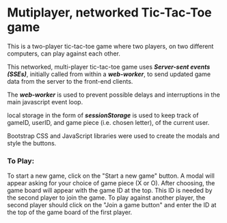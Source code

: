 # Mutiplayer, networked Tic-Tac-Toe game

This is a two-player tic-tac-toe game where two players, on two different computers, can play against each other.

This networked, multi-player tic-tac-toe game uses **_Server-sent events (SSEs)_**, initially called from within a **_web-worker_**, to send updated game data from the server to the front-end clients.

The **_web-worker_** is used to prevent possible delays and interruptions in the main javascript event loop. 

local storage in the form of **_sessionStorage_** is used to keep track of gameID, userID, and game piece (i.e. chosen letter), of the current user.

Bootstrap CSS and JavaScript libraries were used to create the modals and style the buttons.

### To Play:

To start a new game, click on the "Start a new game" button. A modal will appear asking for your choice of game piece (X or O). After choosing, the game board will appear with the game ID at the top. This ID is needed by the second player to join the game. To play against another player, the second player should click on the "Join a game button" and enter the ID at the top of the game board of the first player.
